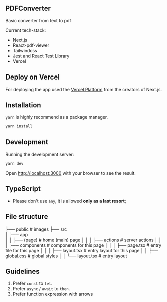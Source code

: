 

## PDFConverter

Basic converter from text to pdf

Current tech-stack:
* Next.js
* React-pdf-viewer
* Tailwindcss
* Jest and React Test Library
* Vercel

## Deploy on Vercel

For deploying the app used the [Vercel Platform](https://vercel.com/) from the creators of Next.js.

## Installation

`yarn` is highly recommend as a package manager.
```bash
yarn install
```

## Development

Running the development server:

```bash
yarn dev
```

Open [http://localhost:3000](http://localhost:3000) with your browser to see the result.


## TypeScript

* Please don't use `any`, it is allowed **only as a last resort**;


## File structure
├── public                     # images
├── src                        
│   ├── app                    
│   │   ├── (page)             # home (main) page
│   │   │   ├── actions        # server actions
│   │   │   ├── components     # components for this page
│   │   │   ├── page.tsx       # entry file for this page
│   │   │   ├── layout.tsx     # entry layout for this page
│   │   ├── global.css         # global styles
│   │   └── layout.tsx         # entry layout


## Guidelines
1. Prefer `const` to `let`.
2. Prefer `async` / `await` to `then`.
3. Prefer function expression with arrows
